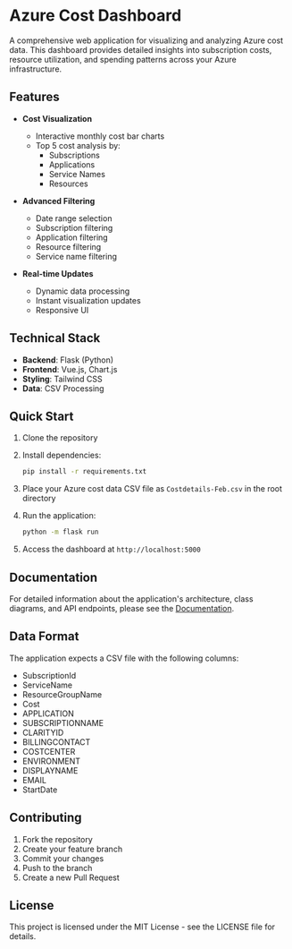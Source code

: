 # Azure Cost Dashboard

A comprehensive web application for visualizing and analyzing Azure cost data. This dashboard provides detailed insights into subscription costs, resource utilization, and spending patterns across your Azure infrastructure.

## Features

- **Cost Visualization**
  - Interactive monthly cost bar charts
  - Top 5 cost analysis by:
    - Subscriptions
    - Applications
    - Service Names
    - Resources

- **Advanced Filtering**
  - Date range selection
  - Subscription filtering
  - Application filtering
  - Resource filtering
  - Service name filtering

- **Real-time Updates**
  - Dynamic data processing
  - Instant visualization updates
  - Responsive UI

## Technical Stack

- **Backend**: Flask (Python)
- **Frontend**: Vue.js, Chart.js
- **Styling**: Tailwind CSS
- **Data**: CSV Processing

## Quick Start

1. Clone the repository
2. Install dependencies:
   ```bash
   pip install -r requirements.txt
   ```

3. Place your Azure cost data CSV file as `Costdetails-Feb.csv` in the root directory

4. Run the application:
   ```bash
   python -m flask run
   ```

5. Access the dashboard at `http://localhost:5000`

## Documentation

For detailed information about the application's architecture, class diagrams, and API endpoints, please see the [Documentation](documentation.md).

## Data Format

The application expects a CSV file with the following columns:
- SubscriptionId
- ServiceName
- ResourceGroupName
- Cost
- APPLICATION
- SUBSCRIPTIONNAME
- CLARITYID
- BILLINGCONTACT
- COSTCENTER
- ENVIRONMENT
- DISPLAYNAME
- EMAIL
- StartDate

## Contributing

1. Fork the repository
2. Create your feature branch
3. Commit your changes
4. Push to the branch
5. Create a new Pull Request

## License

This project is licensed under the MIT License - see the LICENSE file for details.